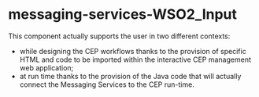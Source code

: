 # messaging-services-WSO2_Input

This component actually supports the user in two different contexts:
+ while designing the CEP workflows thanks to the provision of specific HTML and code to be imported within the interactive CEP management web application;
+ at run time thanks to the provision of the Java code that will actually connect the Messaging Services to the CEP run-time.
